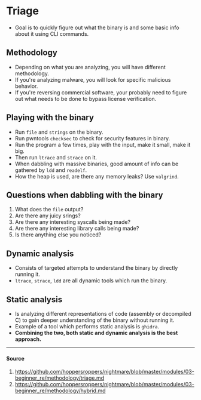 # Triage

- Goal is to quickly figure out what the binary is and some basic info about it using CLI commands.

## Methodology

- Depending on what you are analyzing, you will have different methodology.
- If you're analyzing malware, you will look for specific malicious behavior.
- If you're reversing commercial software, your probably need to figure out what needs to be done to bypass license verification.

## Playing with the binary

- Run `file` and `strings` on the binary.
- Run pwntools `checksec` to check for security features in binary.
- Run the program a few times, play with the input, make it small, make it big.
- Then run `ltrace` and `strace` on it.
- When dabbling with massive binaries, good amount of info can be gathered by `ldd` and `readelf`.
- How the heap is used, are there any memory leaks? Use `valgrind`.

## Questions when dabbling with the binary
1. What does the `file` output?
2. Are there any juicy srings?
3. Are there any interesting syscalls being made?
4. Are there any interesting library calls being made?
5. Is there anything else you noticed?

## Dynamic analysis

- Consists of targeted attempts to understand the binary by directly running it.
- `ltrace`, `strace`, `ldd` are all dynamic tools which run the binary.

## Static analysis

- Is analyzing different representations of code (assembly or decompiled C) to gain deeper understanding of the binary without running it.
- Example of a tool which performs static analysis is `ghidra`.
- __Combining the two, both static and dynamic analysis is the best approach.__


---

#### Source

1. https://github.com/hoppersroppers/nightmare/blob/master/modules/03-beginner_re/methodology/triage.md
2. https://github.com/hoppersroppers/nightmare/blob/master/modules/03-beginner_re/methodology/hybrid.md
